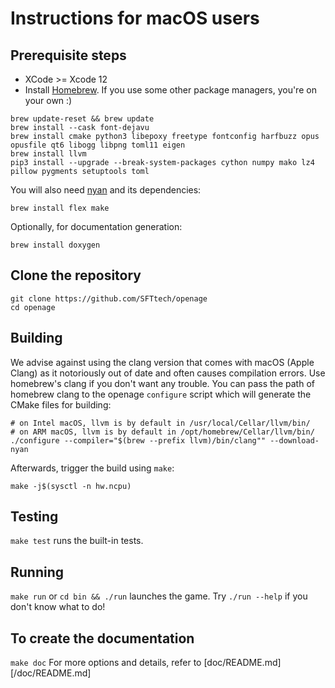 # Instructions for macOS users

## Prerequisite steps
- XCode >= Xcode 12
- Install [Homebrew](http://brew.sh). If you use some other package managers, you're on your own :)

```
brew update-reset && brew update
brew install --cask font-dejavu
brew install cmake python3 libepoxy freetype fontconfig harfbuzz opus opusfile qt6 libogg libpng toml11 eigen
brew install llvm
pip3 install --upgrade --break-system-packages cython numpy mako lz4 pillow pygments setuptools toml
```

You will also need [nyan](https://github.com/SFTtech/nyan/blob/master/doc/building.md) and its dependencies:

```
brew install flex make
```

Optionally, for documentation generation:

```
brew install doxygen
```

## Clone the repository

```
git clone https://github.com/SFTtech/openage
cd openage
```

## Building

We advise against using the clang version that comes with macOS (Apple Clang) as it notoriously out of date and often causes compilation errors. Use homebrew's clang if you don't want any trouble. You can pass the path of homebrew clang to the openage `configure` script which will generate the CMake files for building:

```
# on Intel macOS, llvm is by default in /usr/local/Cellar/llvm/bin/
# on ARM macOS, llvm is by default in /opt/homebrew/Cellar/llvm/bin/
./configure --compiler="$(brew --prefix llvm)/bin/clang"" --download-nyan
```

Afterwards, trigger the build using `make`:

```
make -j$(sysctl -n hw.ncpu)
```

## Testing
`make test` runs the built-in tests.


## Running
`make run` or `cd bin && ./run` launches the game. Try `./run --help` if you don't know what to do!


## To create the documentation
`make doc`
For more options and details, refer to [doc/README.md][/doc/README.md]
